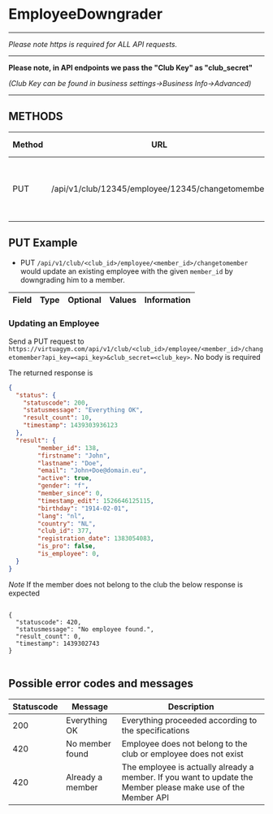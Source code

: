 # EmployeeDowngrader

------

*Please note https is required for ALL API requests.* 

------

**Please note, in API endpoints we pass the "Club Key" as "club_secret"**

*(Club Key can be found in business settings->Business Info->Advanced)*

------


## METHODS

|Method|URL|Info|URL-params|
|---|---|---|---|
|PUT|/api/v1/club/12345/employee/12345/changetomember|Update the employee and returns the member updated (See *STRUCTURE*)|api_key, club_secret|


## PUT Example

* PUT ``/api/v1/club/<club_id>/employee/<member_id>/changetomember`` would update an existing employee with the given ``member_id`` by downgrading him to a member.

|Field|Type|Optional|Values|Information|
|---|---|---|---|---|

### Updating an Employee
Send a PUT request to `https://virtuagym.com/api/v1/club/<club_id>/employee/<member_id>/changetomember?api_key=<api_key>&club_secret=<club_key>`. No body is required

The returned response is 

```json
{
  "status": {
    "statuscode": 200,
    "statusmessage": "Everything OK",
    "result_count": 10,
    "timestamp": 1439303936123
  },
  "result": {
        "member_id": 138,
        "firstname": "John",
        "lastname": "Doe",
        "email": "John+Doe@domain.eu",
        "active": true,
        "gender": "f",
        "member_since": 0,
        "timestamp_edit": 1526646125115,
        "birthday": "1914-02-01",
        "lang": "nl",
        "country": "NL",
        "club_id": 377,
        "registration_date": 1383054083,
        "is_pro": false,
        "is_employee": 0,
  }
}
```

*Note* If the member does not belong to the club the below response is expected 
<pre>
<code class="json">
{
  "statuscode": 420,
  "statusmessage": "No employee found.",
  "result_count": 0,
  "timestamp": 1439302743
}
</code>
</pre>

## Possible error codes and messages


|Statuscode|Message|Description|
|---|---|---|
|200|Everything OK|Everything proceeded according to the specifications|
|420|No member found|Employee does not belong to the club or employee does not exist|
|420|Already a member|The employee is actually already a member. If you want to update the Member please make use of the Member API 

